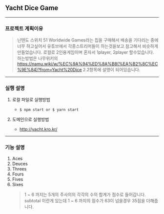 ## Yacht Dice Game
------------
### 프로젝트 계획이유
> 닌텐도 스위치 51 Worldwide Games라는 칩을 구매해서 배송을 기다리는 중에 너무 하고싶어서 유튜브에서 각종스트리머들이 하는것을보고 참고해서 비슷하게 만들었습니다.
> 로컬로 2인용게임이며 혼자서 1player, 2player 할수있습니다.
> 하는방법은 나무위키의 https://namu.wiki/w/%EC%9A%94%ED%8A%B8(%EA%B2%8C%EC%9E%84)?from=Yacht%20Dice 2.2항목에 설명이 되어있습니다.
------------
### 실행 설명

1. 로컬 파일로 실행방법

    + ```$ npm start or $ yarn start```
    
2. 도메인으로 실행방법

    + http://yacht.kro.kr/
    
------------
### 기능 설명

1. Aces
2. Deuces
3. Threes
4. Fours
5. Fives
6. Sixes
    > 1 ~ 6 까지는 5개의 주사의의 각각의 수의 합계가 점수로 들어갑니다. subtotal 이란게 있는데 1 ~ 6 까지의 점수가 63이 넘을경우 35점을 더해줍니다.
